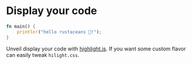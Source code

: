 # Display your code

```rust
fn main() {
    println!("hello rustaceans 🦀!");
}
```

Unveil display your code with [highlight.js](https://highlightjs.org/). 
If you want some custom flavor can easily tweak `hilight.css`. 